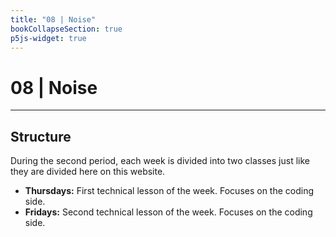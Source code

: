 ```yaml
---
title: "08 | Noise"
bookCollapseSection: true
p5js-widget: true
---
```


# 08 | Noise

---

## Structure

During the second period, each week is divided into two classes just like they are divided here on this website.

- **Thursdays:** First technical lesson of the week. Focuses on the coding side.
- **Fridays:** Second technical lesson of the week. Focuses on the coding side.